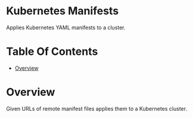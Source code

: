 # Kubernetes Manifests
Applies Kubernetes YAML manifests to a cluster.

# Table Of Contents
- [Overview](#overview)

# Overview
Given URLs of remote manifest files applies them to a Kubernetes cluster.
